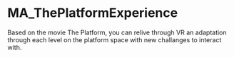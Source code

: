 # MA_ThePlatformExperience
Based on the movie The Platform, you can relive through VR an adaptation through each level on the platform space with new challanges to interact with. 
